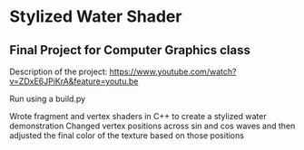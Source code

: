 # Stylized Water Shader
## Final Project for Computer Graphics class

Description of the project:
https://www.youtube.com/watch?v=ZDxE6JPiKrA&feature=youtu.be 

Run using a build.py

Wrote fragment and vertex shaders in C++ to create a stylized water demonstration
Changed vertex positions across sin and cos waves and then adjusted the final color of the texture based on those positions
